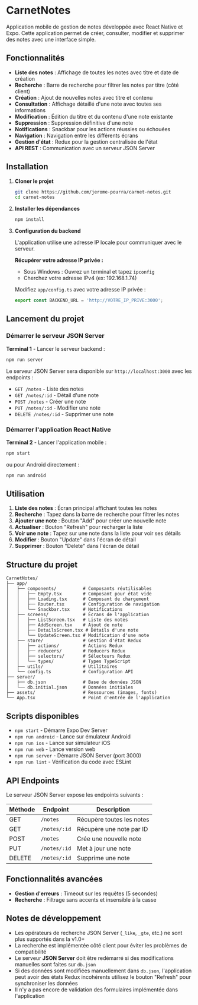 # CarnetNotes

Application mobile de gestion de notes développée avec React Native et Expo. Cette application permet de créer, consulter, modifier et supprimer des notes avec une interface simple.

## Fonctionnalités

- **Liste des notes** : Affichage de toutes les notes avec titre et date de création
- **Recherche** : Barre de recherche pour filtrer les notes par titre (côté client)
- **Création** : Ajout de nouvelles notes avec titre et contenu
- **Consultation** : Affichage détaillé d'une note avec toutes ses informations
- **Modification** : Édition du titre et du contenu d'une note existante
- **Suppression** : Suppression définitive d'une note
- **Notifications** : Snackbar pour les actions réussies ou échouées
- **Navigation** : Navigation entre les différents écrans
- **Gestion d'état** : Redux pour la gestion centralisée de l'état
- **API REST** : Communication avec un serveur JSON Server

## Installation

1. **Cloner le projet**
   ```bash
   git clone https://github.com/jerome-pourra/carnet-notes.git
   cd carnet-notes
   ```

2. **Installer les dépendances**
   ```bash
   npm install
   ```

3. **Configuration du backend**
   
   L'application utilise une adresse IP locale pour communiquer avec le serveur. 
   
   **Récupérer votre adresse IP privée :**
   - Sous Windows : Ouvrez un terminal et tapez `ipconfig`
   - Cherchez votre adresse IPv4 (ex: 192.168.1.74)
   
   Modifiez `app/config.ts` avec votre adresse IP privée :
   ```typescript
   export const BACKEND_URL = 'http://VOTRE_IP_PRIVE:3000';
   ```

## Lancement du projet

### Démarrer le serveur JSON Server

**Terminal 1** - Lancer le serveur backend :
```bash
npm run server
```
Le serveur JSON Server sera disponible sur `http://localhost:3000` avec les endpoints :
- `GET /notes` - Liste des notes
- `GET /notes/:id` - Détail d'une note
- `POST /notes` - Créer une note
- `PUT /notes/:id` - Modifier une note
- `DELETE /notes/:id` - Supprimer une note

### Démarrer l'application React Native

**Terminal 2** - Lancer l'application mobile :
```bash
npm start
```
ou pour Android directement :
```bash
npm run android
```

## Utilisation

1. **Liste des notes** : Écran principal affichant toutes les notes
2. **Recherche** : Tapez dans la barre de recherche pour filtrer les notes
3. **Ajouter une note** : Bouton "Add" pour créer une nouvelle note
7. **Actualiser** : Bouton "Refresh" pour recharger la liste
4. **Voir une note** : Tapez sur une note dans la liste pour voir ses détails
5. **Modifier** : Bouton "Update" dans l'écran de détail
6. **Supprimer** : Bouton "Delete" dans l'écran de détail

## Structure du projet

```
CarnetNotes/
├── app/
│   ├── components/          # Composants réutilisables
│   │   ├── Empty.tsx        # Composant pour état vide
│   │   ├── Loading.tsx      # Composant de chargement
│   │   ├── Router.tsx       # Configuration de navigation
│   │   └── Snackbar.tsx     # Notifications
│   ├── screens/             # Écrans de l'application
│   │   ├── ListScreen.tsx   # Liste des notes
│   │   ├── AddScreen.tsx    # Ajout de note
│   │   ├── DetailsScreen.tsx # Détails d'une note
│   │   └── UpdateScreen.tsx # Modification d'une note
│   ├── store/               # Gestion d'état Redux
│   │   ├── actions/         # Actions Redux
│   │   ├── reducers/        # Reducers Redux
│   │   ├── selectors/       # Sélecteurs Redux
│   │   └── types/           # Types TypeScript
│   ├── utils/               # Utilitaires
│   └── config.ts            # Configuration API
├── server/
│   ├── db.json              # Base de données JSON
│   └── db.initial.json      # Données initiales
├── assets/                  # Ressources (images, fonts)
└── App.tsx                  # Point d'entrée de l'application
```

## Scripts disponibles

- `npm start` - Démarre Expo Dev Server
- `npm run android` - Lance sur émulateur Android
- `npm run ios` - Lance sur simulateur iOS
- `npm run web` - Lance version web
- `npm run server` - Démarre JSON Server (port 3000)
- `npm run lint` - Vérification du code avec ESLint

## API Endpoints

Le serveur JSON Server expose les endpoints suivants :

| Méthode |   Endpoint   | Description               |
|---------|--------------|---------------------------|
| GET     | `/notes`     | Récupère toutes les notes |
| GET     | `/notes/:id` | Récupère une note par ID  |
| POST    | `/notes`     | Crée une nouvelle note    |
| PUT     | `/notes/:id` | Met à jour une note       |
| DELETE  | `/notes/:id` | Supprime une note         |

## Fonctionnalités avancées

- **Gestion d'erreurs** : Timeout sur les requêtes (5 secondes)
- **Recherche** : Filtrage sans accents et insensible à la casse

## Notes de développement

- Les opérateurs de recherche JSON Server (`_like`, `_gte`, etc.) ne sont plus supportés dans la v1.0+
- La recherche est implémentée côté client pour éviter les problèmes de compatibilité
- Le serveur **JSON Server** doit être redémarré si des modifications manuelles sont faites sur `db.json`
- Si des données sont modifiées manuellement dans `db.json`, l'application peut avoir des états Redux incohérents utilisez le bouton "Refresh" pour synchroniser les données
- Il n'y a pas encore de validation des formulaires implémentée dans l'application
